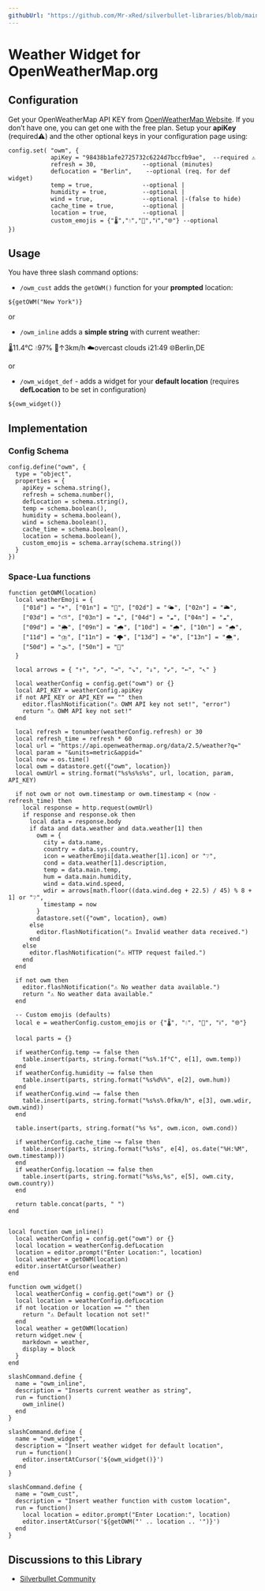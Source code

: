 ```yaml
---
githubUrl: "https://github.com/Mr-xRed/silverbullet-libraries/blob/main/OpenWeatherMap_Widgets.md"
---
```


# Weather Widget for OpenWeatherMap.org

## Configuration

Get your OpenWeatherMap API KEY from [OpenWeatherMap Website](https://home.openweathermap.org/api_keys). If you don’t have one, you can get one with the free plan.
Setup your **apiKey** (required⚠️) and the other optional keys in your configuration page using:

```space-lua
config.set( "owm", {
            apiKey = "98438b1afe2725732c6224d7bccfb9ae",  --required ⚠️
            refresh = 30,             --optional (minutes)
            defLocation = "Berlin",    --optional (req. for def widget)
            temp = true,              --optional |
            humidity = true,          --optional |
            wind = true,              --optional |-(false to hide)
            cache_time = true,        --optional |
            location = true,          --optional |
            custom_emojis = {"🌡️","💧","🍃","ℹ️","🌐"} --optional
}) 
```

## Usage

You have three slash command options:
 
  * `/owm_cust` adds the `getOWM()` function for your **prompted** location:

  `${getOWM("New York")}`

or

  * `/owm_inline` adds a **simple string** with current weather:

  🌡️11.4°C 💧97% 🍃↑3km/h ☁️overcast clouds ℹ️21:49 🌐Berlin,DE
  
or

  - `/owm_widget_def` - adds a widget for your **default location**
    (requires **defLocation** to be set in configuration)
  
  `${owm_widget()}`


## Implementation

### Config Schema
```space-lua
config.define("owm", {
  type = "object",
  properties = {
    apiKey = schema.string(),
    refresh = schema.number(),
    defLocation = schema.string(),
    temp = schema.boolean(),
    humidity = schema.boolean(),
    wind = schema.boolean(),
    cache_time = schema.boolean(),
    location = schema.boolean(),
    custom_emojis = schema.array(schema.string())
  }
})
```

### Space-Lua functions
```space-lua    
function getOWM(location)
  local weatherEmoji = {
    ["01d"] = "☀️", ["01n"] = "🌙", ["02d"] = "🌤️", ["02n"] = "🌥️",
    ["03d"] = "⛅", ["03n"] = "☁️", ["04d"] = "☁️", ["04n"] = "☁️",
    ["09d"] = "🌦️", ["09n"] = "🌧️", ["10d"] = "🌧️", ["10n"] = "🌧️",
    ["11d"] = "⛈️", ["11n"] = "🌩️", ["13d"] = "❄️", ["13n"] = "🌨️",
    ["50d"] = "🌫️", ["50n"] = "🌁"
  }

  local arrows = { "↑", "↗︎", "→", "↘︎", "↓", "↙︎", "←", "↖︎" }

  local weatherConfig = config.get("owm") or {}
  local API_KEY = weatherConfig.apiKey
  if not API_KEY or API_KEY == "" then
    editor.flashNotification("⚠️ OWM API key not set!", "error")
    return "⚠️ OWM API key not set!"
  end

  local refresh = tonumber(weatherConfig.refresh) or 30
  local refresh_time = refresh * 60
  local url = "https://api.openweathermap.org/data/2.5/weather?q="
  local param = "&units=metric&appid="
  local now = os.time()
  local owm = datastore.get({"owm", location})
  local owmUrl = string.format("%s%s%s%s", url, location, param, API_KEY)

  if not owm or not owm.timestamp or owm.timestamp < (now - refresh_time) then
    local response = http.request(owmUrl)
    if response and response.ok then
      local data = response.body
      if data and data.weather and data.weather[1] then
        owm = {
          city = data.name,
          country = data.sys.country,
          icon = weatherEmoji[data.weather[1].icon] or "❔",
          cond = data.weather[1].description,
          temp = data.main.temp,
          hum = data.main.humidity,
          wind = data.wind.speed,
          wdir = arrows[math.floor((data.wind.deg + 22.5) / 45) % 8 + 1] or "❔",
          timestamp = now
        }
        datastore.set({"owm", location}, owm)
      else
        editor.flashNotification("⚠️ Invalid weather data received.")
      end
    else
      editor.flashNotification("⚠️ HTTP request failed.")
    end
  end

  if not owm then
    editor.flashNotification("⚠️ No weather data available.")
    return "⚠️ No weather data available."
  end

  -- Custom emojis (defaults)
  local e = weatherConfig.custom_emojis or {"🌡️", "💧", "🍃", "ℹ️", "🌐"}

  local parts = {}

  if weatherConfig.temp ~= false then
    table.insert(parts, string.format("%s%.1f°C", e[1], owm.temp))
  end
  if weatherConfig.humidity ~= false then
    table.insert(parts, string.format("%s%d%%", e[2], owm.hum))
  end
  if weatherConfig.wind ~= false then
    table.insert(parts, string.format("%s%s%.0fkm/h", e[3], owm.wdir, owm.wind))
  end

  table.insert(parts, string.format("%s %s", owm.icon, owm.cond))

  if weatherConfig.cache_time ~= false then
    table.insert(parts, string.format("%s%s", e[4], os.date("%H:%M", owm.timestamp)))
  end
  if weatherConfig.location ~= false then
    table.insert(parts, string.format("%s%s,%s", e[5], owm.city, owm.country))
  end

  return table.concat(parts, " ")
end


local function owm_inline()
  local weatherConfig = config.get("owm") or {}
  local location = weatherConfig.defLocation
  location = editor.prompt("Enter Location:", location)
  local weather = getOWM(location)
  editor.insertAtCursor(weather)
end

function owm_widget()
  local weatherConfig = config.get("owm") or {}
  local location = weatherConfig.defLocation
  if not location or location == "" then
    return "⚠️ Default location not set!"
  end
  local weather = getOWM(location)
  return widget.new {
    markdown = weather,
    display = block
  }
end

slashCommand.define {
  name = "owm_inline",
  description = "Inserts current weather as string",
  run = function()
    owm_inline()
  end
}

slashCommand.define {
  name = "owm_widget",
  description = "Insert weather widget for default location",
  run = function()
    editor.insertAtCursor('${owm_widget()}')
  end
}

slashCommand.define {
  name = "owm_cust",
  description = "Insert weather function with custom location",
  run = function()
    local location = editor.prompt("Enter Location:", location)
    editor.insertAtCursor('${getOWM("' .. location .. '")}')
  end
}
```


## Discussions to this Library
* [Silverbullet Community](https://community.silverbullet.md/t/openweathermap-widget/3440?u=mr.red)